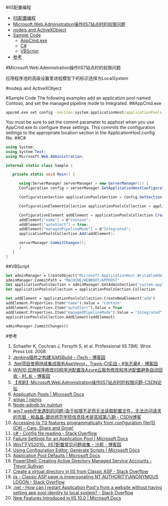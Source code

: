 #IIS配置编程


<!-- @import "[TOC]" {cmd:"toc", depthFrom:1, depthTo:6, orderedList:false} -->
<!-- code_chunk_output -->

* [IIS配置编程](#iis配置编程)
* [Microsoft.Web.Administration操作IIS7站点时的权限问题](#microsoftwebadministration操作iis7站点时的权限问题)
* [nodejs and ActiveXObject](#nodejs-and-activexobject)
* [Sample Code](#sample-code)
	* [AppCmd.exe](#appcmdexe)
	* [C#](#c)
	* [VBScript](#vbscript)
* [参考](#参考)

<!-- /code_chunk_output -->


#Microsoft.Web.Administration操作IIS7站点时的权限问题

应用程序池的高级设置里进程模型下的标识选择为LocalSystem



#nodejs and ActiveXObject

#Sample Code
The following examples add an application pool named Contoso, and set the managed pipeline mode to Integrated.
##AppCmd.exe
```bat
appcmd.exe set config -section:system.applicationHost/applicationPools /+"[name='Contoso',autoStart='True',managedPipelineMode='Integrated']" /commit:apphost
```
You must be sure to set the commit parameter to apphost when you use AppCmd.exe to configure these settings. This commits the configuration settings to the appropriate location section in the ApplicationHost.config file.
##C#

```csharp
using System;
using System.Text;
using Microsoft.Web.Administration;

internal static class Sample {

   private static void Main() {

      using(ServerManager serverManager = new ServerManager()) { 
      Configuration config = serverManager.GetApplicationHostConfiguration();

      ConfigurationSection applicationPoolsSection = config.GetSection("system.applicationHost/applicationPools");

      ConfigurationElementCollection applicationPoolsCollection = applicationPoolsSection.GetCollection();

      ConfigurationElement addElement = applicationPoolsCollection.CreateElement("add");
      addElement["name"] = @"Contoso";
      addElement["autoStart"] = true;
      addElement["managedPipelineMode"] = @"Integrated";
      applicationPoolsCollection.Add(addElement);

      serverManager.CommitChanges();
      }
   }
}
```


##VBScript

```vb
Set adminManager = CreateObject("Microsoft.ApplicationHost.WritableAdminManager")
adminManager.CommitPath = "MACHINE/WEBROOT/APPHOST"
Set applicationPoolsSection = adminManager.GetAdminSection("system.applicationHost/applicationPools","MACHINE/WEBROOT/APPHOST")
Set applicationPoolsCollection = applicationPoolsSection.Collection

Set addElement = applicationPoolsCollection.CreateNewElement("add")
addElement.Properties.Item("name").Value = "Contoso"
addElement.Properties.Item("autoStart").Value = True
addElement.Properties.Item("managedPipelineMode").Value = "Integrated"
applicationPoolsCollection.AddElement(addElement)

adminManager.CommitChanges()
```

#参考

1. Schaefer K, Cochran J, Forsyth S, et al. Professional IIS 7[M]. Wrox Press Ltd. 2008.
2. [Jenkins插件之构建与MSBuild - iTech - 博客园 ](http://www.cnblogs.com/itech/archive/2011/11/17/2252916.html)
3. [.Net项目使用持续集成服务AppVeyor，Travis-CI实战 - #张志豪# - 博客园 ](http://www.cnblogs.com/zhang-zhi-hao/p/DotNET_Project_Uses_Continuous_Integration_Services_AppVeyor_And_TravisCI_In_Action.html)
4. [WIN10 应用程序修改IIS程序池配置及Azure云服务修改程序池配置避免自动回收 - 村_长 - 博客园 ](http://www.cnblogs.com/hepc/p/6340602.html)
5. [【求助】Microsoft.Web.Administration操作IIS7站点时的权限问题-CSDN论坛 ](http://bbs.csdn.net/topics/390193869)
6. [Application Pools <applicationPools> | Microsoft Docs ](https://docs.microsoft.com/en-us/iis/configuration/system.applicationHost/applicationPools/)
7. [winax | npmjs ](https://www.npmjs.com/package/winax)
8. [Node-adodb by nuintun ](http://nuintun.github.io/node-adodb/)
9. [win7 web开发遇到的问题-由于权限不足而无法读取配置文件，无法访问请求的页面 - 殷晶晶-廊坊师范学院信息技术提高班第八期 - CSDN博客 ](http://blog.csdn.net/yinjingjing198808/article/details/7185453)
10. [Accessing iis 7.0 features programmatically from configuration file(S) (C#) – Care, Share and Grow! ](https://blogs.msdn.microsoft.com/saurabh_singh/2007/11/24/accessing-iis-7-0-features-programmatically-from-configuration-files-c/)
11. [c# - Config file reading - Stack Overflow ](https://stackoverflow.com/questions/6516930/config-file-reading)
12. [Failure Settings for an Application Pool <failure> | Microsoft Docs ](https://docs.microsoft.com/en-us/iis/configuration/system.applicationHost/applicationPools/add/failure)
13. [Win7下VS2010、IIS7配置常见问题收集 - 沙耶 - 博客园 ](http://www.cnblogs.com/ShaYeBlog/p/4111722.html)
14. [Using Configuration Editor: Generate Scripts | Microsoft Docs ](https://docs.microsoft.com/en-us/iis/manage/managing-your-configuration-settings/using-configuration-editor-generate-scripts)
15. [Application Pool Defaults <applicationPoolDefaults> | Microsoft Docs ](https://docs.microsoft.com/en-us/iis/configuration/system.applicationHost/applicationPools/applicationPoolDefaults/)
16. [PowerShell: Creating Active Directory Managed Service Accounts - Trevor Sullivan ](https://trevorsullivan.net/2012/10/15/powershell-creating-active-directory-managed-service-accounts/)
17. [Create a virtual directory in IIS from Classic ASP - Stack Overflow ](https://stackoverflow.com/questions/27832748/create-a-virtual-directory-in-iis-from-classic-asp/27945573#27945573)
18. [iis - Classic ASP page is impersonating NT AUTHORITY\ANONYMOUS LOGON - Stack Overflow ](https://stackoverflow.com/questions/20910737/classic-asp-page-is-impersonating-nt-authority-anonymous-logon)
19. [.net - How can I restart Application Pool's from a website without having setting app pool identity to local system? - Stack Overflow ](https://stackoverflow.com/questions/13274964/how-can-i-restart-application-pools-from-a-website-without-having-setting-app-p/13382735#13382735)
20. [New Features Introduced in IIS 10.0 | Microsoft Docs ](https://docs.microsoft.com/en-us/iis/get-started/whats-new-in-iis-10/new-features-introduced-in-iis-10)